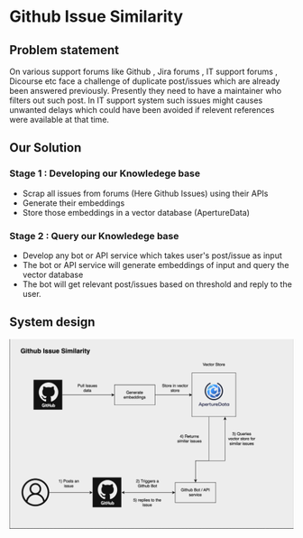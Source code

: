# Github Issue Similarity

## Problem statement 
On various support forums like Github , Jira forums , IT support forums , Dicourse etc face a challenge of duplicate post/issues which are already been answered previously. Presently they need to have a maintainer who filters out such post. In IT support system such issues might causes unwanted delays which could have been avoided if relevent references were available at that time. 


## Our Solution

### Stage 1 : Developing our Knowledege base
- Scrap all issues from forums (Here Github Issues) using their APIs
- Generate their embeddings
- Store those embeddings in a vector database (ApertureData)

### Stage 2 : Query our Knowledege base
- Develop any bot or API service which takes user's post/issue as input
- The bot or API service will generate embeddings of input and query the vector database
- The bot will get relevant post/issues based on threshold and reply to the user.

## System design 
![plot](system_design.png)
